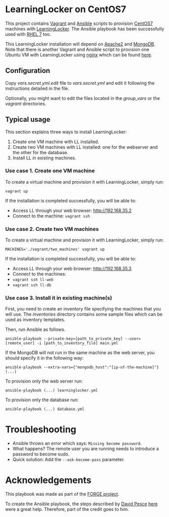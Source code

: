 # LearningLocker on CentOS7

This project contains [Vagrant](https://www.vagrantup.com/) and [Ansible](http://www.ansible.com/) scripts to provision [CentOS7](https://www.centos.org/) machines with [LearningLocker](http://learninglocker.net/). The Ansible playbook has been successfully used with [RHEL 7](https://access.redhat.com/products/red-hat-enterprise-linux/) too.

This LearningLocker installation will depend on [Apache2](http://httpd.apache.org/) and [MongoDB](https://www.mongodb.org/).
Note that there is another Vagrant and Ansible script to provision one Ubuntu VM with LearningLocker using [nginx](http://nginx.com/) which can be found [here](https://github.com/rael9/learninglocker-vagrant).

## Configuration

Copy _vars.secret.yml.edit_ file to  _vars.secret.yml_ and edit it following the instructions detailed in the file.

Optionally, you might want to edit the files located in the _group\_vars_ or the _vagrant_ directories.

## Typical usage

This section explains three ways to install LearningLocker:

 1. Create one VM machine with LL installed.
 2. Create two VM machines with LL installed: one for the webserver and the other for the database.
 3. Install LL in existing machines.

### Use case 1. Create one VM machine

To create a virtual machine and provision it with LearningLocker, simply run:

    vagrant up

If the installation is completed successfully, you will be able to:

 * Access LL through your web browser: http://192.168.35.2
 * Connect to the machine: ```vagrant ssh```

### Use case 2. Create two VM machines

To create a virtual machine and provision it with LearningLocker, simply run:

    MACHINES='./vagrant/two_machines' vagrant up

If the installation is completed successfully, you will be able to:

 * Access LL through your web browser: http://192.168.35.3
 * Connect to the machines:
  * ```vagrant ssh ll-web```
  * ```vagrant ssh ll-db```

### Use case 3. Install it in existing machine(s)

First, you need to create an inventory file specifying the machines that you will use.
The _inventories_ directory contains some sample files which can be used as inventory templates.

Then, run Ansible as follows.

    ansible-playbook --private-key=[path_to_private_key] --user=[remote_user] -i [path_to_inventory_file] main.yml

If the MongoDB will not run in the same machine as the web server, you should specify it in the following way:

    ansible-playbook --extra-vars={"mongodb_host":"[ip-of-the-machine]"} (...)

To provision only the web server run:

    ansible-playbook (...) learninglocker.yml

To provision only the database run:

    ansible-playbook (...) database.yml


# Troubleshooting

 * Ansible throws an error which says: ```Missing become password```.
  * What happens? The remote user you are running needs to introduce a password to become sudo.
  * Quick solution: Add the ```--ask-become-pass``` parameter.


# Acknowledgements

This playbook was made as part of the [FORGE project](http://ict-forge.eu/).

To create the Ansible playbook, the steps described by [David Pesce](https://gist.github.com/davidpesce) [here](https://gist.github.com/davidpesce/7d6e1b81594ecbc72311) were a great help.
Therefore, part of the credit goes to him.
